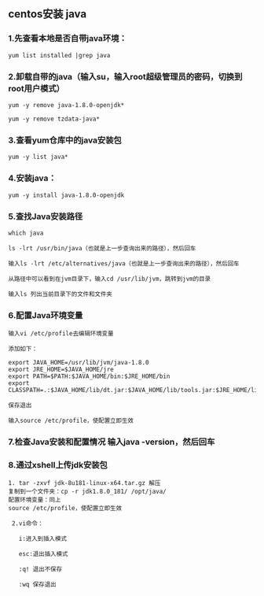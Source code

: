 ## centos安装 java 

### 1.先查看本地是否自带java环境：

```shell
yum list installed |grep java
```

### 2.卸载自带的java（输入su，输入root超级管理员的密码，切换到root用户模式）

```shell
yum -y remove java-1.8.0-openjdk* 

yum -y remove tzdata-java*
```

### 3.查看yum仓库中的java安装包

```shell
yum -y list java*
```

### 4.安装java：

```shell
yum -y install java-1.8.0-openjdk
```

### 5.查找Java安装路径

```shell
which java

ls -lrt /usr/bin/java（也就是上一步查询出来的路径），然后回车

输入ls -lrt /etc/alternatives/java（也就是上一步查询出来的路径），然后回车

从路径中可以看到在jvm目录下，输入cd /usr/lib/jvm，跳转到jvm的目录

输入ls 列出当前目录下的文件和文件夹
```



### 6.配置Java环境变量

```shell
输入vi /etc/profile去编辑环境变量

添加如下：

export JAVA_HOME=/usr/lib/jvm/java-1.8.0
export JRE_HOME=$JAVA_HOME/jre  
export PATH=$PATH:$JAVA_HOME/bin:$JRE_HOME/bin
export CLASSPATH=.:$JAVA_HOME/lib/dt.jar:$JAVA_HOME/lib/tools.jar:$JRE_HOME/lib

保存退出

输入source /etc/profile，使配置立即生效
```



### 7.检查Java安装和配置情况 输入java -version，然后回车

### 8.通过xshell上传jdk安装包

```shell
1. tar -zxvf jdk-8u181-linux-x64.tar.gz 解压
复制到一个文件夹：cp -r jdk1.8.0_181/ /opt/java/
配置环境变量：同上
source /etc/profile，使配置立即生效

 2.vi命令：

   i:进入到插入模式 

   esc:退出插入模式

   :q! 退出不保存

   :wq 保存退出
```




